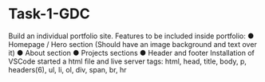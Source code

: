 # Task-1-GDC
Build an individual portfolio site.
Features to be included inside portfolio:
● Homepage / Hero section (Should have an image background and text over it)
● About section
● Projects sections
● Header and footer
Installation of VSCode
started a html file and live server
tags: html, head, title, body, p, headers(6), ul, li, ol, div, span, br, hr
